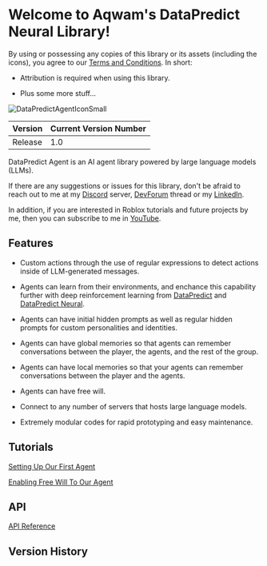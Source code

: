 # Welcome to Aqwam's DataPredict Neural Library!

By using or possessing any copies of this library or its assets (including the icons), you agree to our [Terms and Conditions](TermsAndConditions.md). In short:

* Attribution is required when using this library.

* Plus some more stuff...

![DataPredictAgentIconSmall](https://github.com/user-attachments/assets/7d92d759-5771-48dd-b934-2220817d4a28)

| Version | Current Version Number |
|---------|------------------------|
| Release | 1.0                    |

DataPredict Agent is an AI agent library powered by large language models (LLMs).

If there are any suggestions or issues for this library, don't be afraid to reach out to me at my [Discord](https://discord.gg/BAZsynkede) server, [DevForum](https://devforum.roblox.com/t/datapredict-neural-version-beta-zero-pytorch-like-deep-learning-library-meets-roblox/3010845) thread or my [LinkedIn](https://www.linkedin.com/in/aqwam-harish-aiman/).

In addition, if you are interested in Roblox tutorials and future projects by me, then you can subscribe to me in [YouTube](https://www.youtube.com/channel/UCUrwoxv5dufEmbGsxyEUPZw).

## Features

* Custom actions through the use of regular expressions to detect actions inside of LLM-generated messages.

* Agents can learn from their environments, and enchance this capability further with deep reinforcement learning from [DataPredict](https://aqwamcreates.github.io/DataPredict/) and [DataPredict Neural](https://aqwamcreates.github.io/DataPredict-Neural/).

* Agents can have initial hidden prompts as well as regular hidden prompts for custom personalities and identities.

* Agents can have global memories so that agents can remember conversations between the player, the agents, and the rest of the group.

* Agents can have local memories so that your agents can remember conversations between the player and the agents.

* Agents can have free will.

* Connect to any number of servers that hosts large language models.

* Extremely modular codes for rapid prototyping and easy maintenance.

## Tutorials

[Setting Up Our First Agent](Tutorials/SettingUpOurFirstAgent.md)

[Enabling Free Will To Our Agent](Tutorials/EnablingFreeWillToOurAgent.md)

## API

[API Reference](API.md)

## Version History

